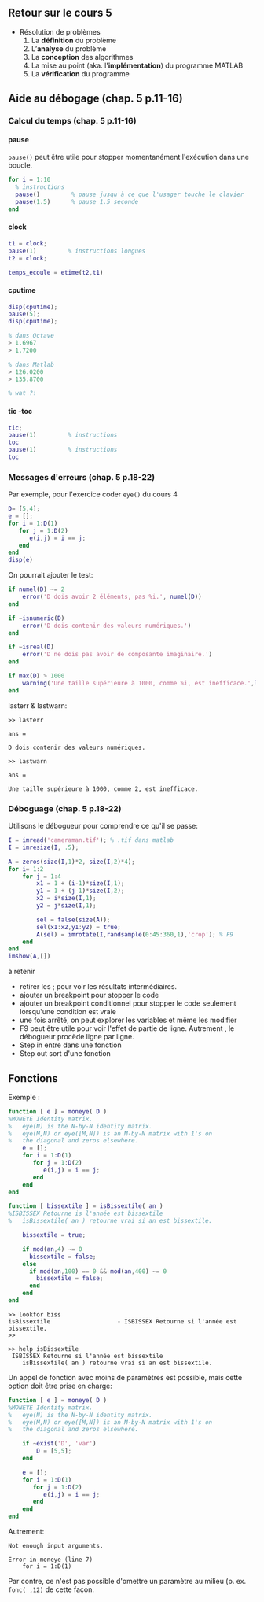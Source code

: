 ## Retour sur le cours 5
 * Résolution de problèmes
   1. La **définition** du problème
   2. L’**analyse** du problème
   3. La **conception** des algorithmes
   4. La mise au point (aka. l'**implémentation**) du programme MATLAB
   5. La **vérification** du programme

## Aide au débogage (chap. 5 p.11-16)

### Calcul du temps (chap. 5 p.11-16)

#### pause

```pause()``` peut être utile pour stopper momentanément l'exécution dans une boucle.

``` Matlab
for i = 1:10
  % instructions
  pause()         % pause jusqu'à ce que l'usager touche le clavier
  pause(1.5)      % pause 1.5 seconde
end
```

#### clock
``` Matlab
t1 = clock;
pause(1)         % instructions longues
t2 = clock;

temps_ecoule = etime(t2,t1)
```

#### cputime
``` Matlab
disp(cputime);
pause(5);
disp(cputime);

% dans Octave
> 1.6967
> 1.7200

% dans Matlab
> 126.0200
> 135.8700

% wat ?!
```

#### tic -toc
``` Matlab
tic;
pause(1)         % instructions
toc
pause(1)         % instructions
toc
```

### Messages d'erreurs (chap. 5 p.18-22)

Par exemple, pour l'exercice coder ```eye()``` du cours 4

``` Matlab
D= [5,4];
e = [];
for i = 1:D(1)
   for j = 1:D(2)
      e(i,j) = i == j;
   end
end
disp(e)
```

On pourrait ajouter le test:

``` Matlab
if numel(D) ~= 2
    error('D dois avoir 2 éléments, pas %i.', numel(D))
end

if ~isnumeric(D)
    error('D dois contenir des valeurs numériques.')
end

if ~isreal(D)
    error('D ne dois pas avoir de composante imaginaire.')
end

if max(D) > 1000
    warning('Une taille supérieure à 1000, comme %i, est inefficace.',length(D))
end
```

lasterr & lastwarn:

```
>> lasterr

ans =

D dois contenir des valeurs numériques.

>> lastwarn

ans =

Une taille supérieure à 1000, comme 2, est inefficace.
```

### Déboguage (chap. 5 p.18-22)

Utilisons le débogueur pour comprendre ce qu'il se passe:

``` Matlab
I = imread('cameraman.tif'); % .tif dans matlab
I = imresize(I, .5);

A = zeros(size(I,1)*2, size(I,2)*4);
for i= 1:2
    for j = 1:4
        x1 = 1 + (i-1)*size(I,1);
        y1 = 1 + (j-1)*size(I,2);
        x2 = i*size(I,1);
        y2 = j*size(I,1);

        sel = false(size(A));
        sel(x1:x2,y1:y2) = true;
        A(sel) = imrotate(I,randsample(0:45:360,1),'crop'); % F9
    end
end
imshow(A,[])

```

à retenir
 * retirer les ; pour voir les résultats intermédiaires.
 * ajouter un breakpoint pour stopper le code
 * ajouter un breakpoint conditionnel pour stopper le code seulement lorsqu'une condition est vraie
 * une fois arrêté, on peut explorer les variables et même les modifier
 * F9 peut être utile pour voir l'effet de partie de ligne. Autrement , le débogueur procède ligne par ligne.
 * Step in entre dans une fonction
 * Step out sort d'une fonction

## Fonctions

Exemple :

``` Matlab
function [ e ] = moneye( D )
%MONEYE Identity matrix.
%   eye(N) is the N-by-N identity matrix.
%   eye(M,N) or eye([M,N]) is an M-by-N matrix with 1's on
%   the diagonal and zeros elsewhere.
    e = [];
    for i = 1:D(1)
       for j = 1:D(2)
          e(i,j) = i == j;
       end
    end
end
```


``` Matlab
function [ bissextile ] = isBissextile( an )
%ISBISSEX Retourne is l'année est bissextile
%   isBissextile( an ) retourne vrai si an est bissextile.

    bissextile = true;

    if mod(an,4) ~= 0
      bissextile = false;
    else
      if mod(an,100) == 0 && mod(an,400) ~= 0
        bissextile = false;
      end
    end
end
```

```
>> lookfor biss
isBissextile                   - ISBISSEX Retourne si l'année est bissextile.
>>

>> help isBissextile
 ISBISSEX Retourne si l'année est bissextile
    isBissextile( an ) retourne vrai si an est bissextile.
```

Un appel de fonction avec moins de paramètres est possible, mais cette option doit être prise en charge:

``` Matlab
function [ e ] = moneye( D )
%MONEYE Identity matrix.
%   eye(N) is the N-by-N identity matrix.
%   eye(M,N) or eye([M,N]) is an M-by-N matrix with 1's on
%   the diagonal and zeros elsewhere.

    if ~exist('D', 'var')
        D = [5,5];
    end

    e = [];
    for i = 1:D(1)
       for j = 1:D(2)
          e(i,j) = i == j;
       end
    end
end
```

Autrement:

```
Not enough input arguments.

Error in moneye (line 7)
    for i = 1:D(1)
```

Par contre, ce n'est pas possible d'omettre un paramètre au milieu (p. ex. ```fonc( ,12)``` de cette façon.
